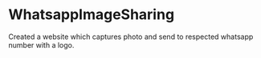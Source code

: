 # WhatsappImageSharing
Created a website which captures photo and send to respected whatsapp number with a logo.
